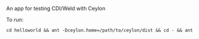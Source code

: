 An app for testing CDI/Weld with Ceylon

To run:

    cd helloworld && ant -Dceylon.home=/path/to/ceylon/dist && cd - && ant

